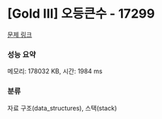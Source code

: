 # [Gold III] 오등큰수 - 17299 

[문제 링크](https://www.acmicpc.net/problem/17299) 

### 성능 요약

메모리: 178032 KB, 시간: 1984 ms

### 분류

자료 구조(data_structures), 스택(stack)

